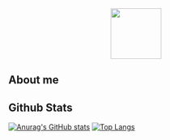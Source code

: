 
<div id="header" align="center">
  <a href="https://www.linkedin.com/in/jaume-vidal-buenafuente/" ><img src="https://img.shields.io/badge/LinkedIn-blue" width="100"/></a>
</div> 


## About me

## Github Stats
[![Anurag's GitHub stats](https://github-readme-stats.vercel.app/api?username=JaumeViBu&show_icons=true&theme=tokyonight&hide=stars,prs,issues)](https://github.com/anuraghazra/github-readme-stats)
[![Top Langs](https://github-readme-stats.vercel.app/api/top-langs/?username=JaumeViBu&theme=tokyonight&layout=compact)](https://github.com/anuraghazra/github-readme-stats)

##
